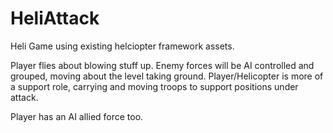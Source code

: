 # HeliAttack
 Heli Game using existing helciopter framework assets.
 
 Player flies about blowing stuff up.  Enemy forces will be AI controlled and grouped, moving about the level taking ground.  Player/Helicopter is more of a support role, carrying and moving troops to support positions under attack.
 
 Player has an AI allied force too.
